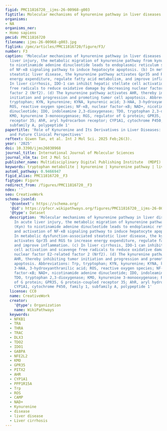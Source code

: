 ```yaml
---
figid: PMC11816720__ijms-26-00968-g003
figtitle: Molecular mechanisms of kynurenine pathway in liver diseases
organisms:
- NA
organisms_ner:
- Homo sapiens
pmcid: PMC11816720
filename: ijms-26-00968-g003.jpg
figlink: /pmc/articles/PMC11816720/figure/F3/
number: F3
caption: 'Molecular mechanisms of kynurenine pathway in liver diseases. (a) In acute
  liver injury, the metabolic migration of kynurenine pathway from kynurenine (Kyn)
  to nicotinamide adenine dinucleotide leads to endoplasmic reticulum stress and activation
  of NF-κB signaling pathway to induce hepatocyte apoptosis. (b) In metabolic dysfunction-associated
  steatotic liver disease, the kynurenine pathway activates Gpr35 and RGS to increase
  energy expenditure, regulate fatty acid metabolism, and improve inflammation. (c)
  In liver cirrhosis, IDO-1 can inhibit hepatic stellate cell activation and scavenge
  free radicals to reduce oxidative damage by decreasing nuclear factor E2-related
  factor 2 (Nrf2). (d) The kynurenine pathway activates AHR, thereby inhibiting tumor
  initiation and progression and promoting tumor cell apoptosis. Abbreviations: Trp,
  tryptophan; KYN, kynurenine; KYNA, kynurenic acid; 3-HAA, 3-hydroxyanthranilic acid;
  ROS, reactive oxygen species; NF-κB, nuclear factor-κB; NAD+, nicotinamide adenine
  dinucleotide; IDO, indoleamine 2,3-dioxygenase; TDO, tryptophan 2,3-dioxygenase;
  KMO, kynurenine 3-monooxygenase; RGS, regulator of G protein; GPR35, G protein-coupled
  receptor 35; AhR, aryl hydrocarbon receptor; CYP1A1, cytochrome P450, family 1,
  subfamily A, polypeptide 1'
papertitle: 'Role of Kynurenine and Its Derivatives in Liver Diseases: Recent Advances
  and Future Clinical Perspectives'
reftext: Qiwen Tan, et al. Int J Mol Sci. 2025 Feb;26(3).
year: '2025'
doi: 10.3390/ijms26030968
journal_title: International Journal of Molecular Sciences
journal_nlm_ta: Int J Mol Sci
publisher_name: Multidisciplinary Digital Publishing Institute  (MDPI)
keywords: tryptophan metabolite | kynurenine | kynurenine pathway | liver disease
automl_pathway: 0.9466947
figid_alias: PMC11816720__F3
figtype: Figure
redirect_from: /figures/PMC11816720__F3
ndex: ''
seo: CreativeWork
schema-jsonld:
  '@context': https://schema.org/
  '@id': https://pfocr.wikipathways.org/figures/PMC11816720__ijms-26-00968-g003.html
  '@type': Dataset
  description: 'Molecular mechanisms of kynurenine pathway in liver diseases. (a)
    In acute liver injury, the metabolic migration of kynurenine pathway from kynurenine
    (Kyn) to nicotinamide adenine dinucleotide leads to endoplasmic reticulum stress
    and activation of NF-κB signaling pathway to induce hepatocyte apoptosis. (b)
    In metabolic dysfunction-associated steatotic liver disease, the kynurenine pathway
    activates Gpr35 and RGS to increase energy expenditure, regulate fatty acid metabolism,
    and improve inflammation. (c) In liver cirrhosis, IDO-1 can inhibit hepatic stellate
    cell activation and scavenge free radicals to reduce oxidative damage by decreasing
    nuclear factor E2-related factor 2 (Nrf2). (d) The kynurenine pathway activates
    AHR, thereby inhibiting tumor initiation and progression and promoting tumor cell
    apoptosis. Abbreviations: Trp, tryptophan; KYN, kynurenine; KYNA, kynurenic acid;
    3-HAA, 3-hydroxyanthranilic acid; ROS, reactive oxygen species; NF-κB, nuclear
    factor-κB; NAD+, nicotinamide adenine dinucleotide; IDO, indoleamine 2,3-dioxygenase;
    TDO, tryptophan 2,3-dioxygenase; KMO, kynurenine 3-monooxygenase; RGS, regulator
    of G protein; GPR35, G protein-coupled receptor 35; AhR, aryl hydrocarbon receptor;
    CYP1A1, cytochrome P450, family 1, subfamily A, polypeptide 1'
  license: CC0
  name: CreativeWork
  creator:
    '@type': Organization
    name: WikiPathways
  keywords:
  - NFKB1
  - TRA
  - THRA
  - TRAC
  - DLX3
  - TDO2
  - IDO1
  - GABPA
  - NFE2L2
  - KMO
  - GPR35
  - PITX2
  - AHR
  - CYP1A1
  - PPP1R15A
  - Trp
  - ROS
  - CAMP
  - NAD+
  - Kynurenine
  - disease
  - liver disease
  - Liver cirrhosis
---
```

